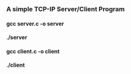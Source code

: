### A simple TCP-IP Server/Client Program

#### gcc server.c -o server
####    ./server

#### gcc client.c -o client
####  ./client

